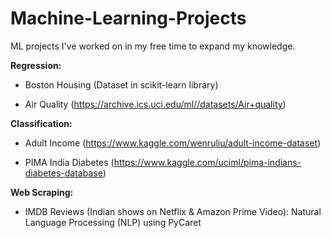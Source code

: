 # Machine-Learning-Projects
ML projects I've worked on in my free time to expand my knowledge.

**Regression:**

- Boston Housing (Dataset in scikit-learn library)

- Air Quality (https://archive.ics.uci.edu/ml//datasets/Air+quality)

**Classification:**

- Adult Income (https://www.kaggle.com/wenruliu/adult-income-dataset)

- PIMA India Diabetes (https://www.kaggle.com/uciml/pima-indians-diabetes-database)

**Web Scraping:**

- IMDB Reviews (Indian shows on Netflix & Amazon Prime Video): Natural Language Processing (NLP) using PyCaret


